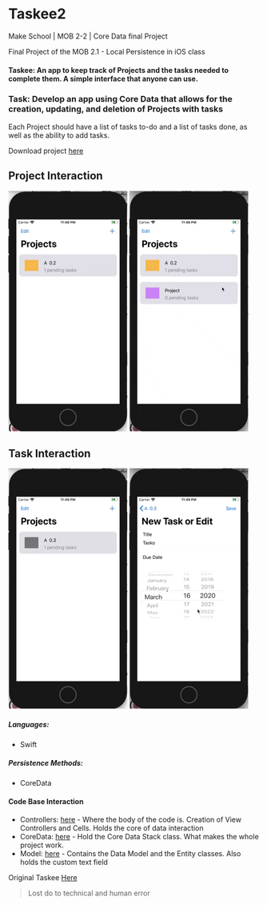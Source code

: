 # Taskee2
Make School | MOB 2-2 | Core Data final Project

Final Project of the MOB 2.1 - Local Persistence in iOS class

#### Taskee: An app to keep track of Projects and the tasks needed to complete them. A simple interface that anyone can use.

### Task: Develop an app using Core Data that allows for the creation, updating, and deletion of Projects with tasks

Each Project should have a list of tasks to-do and a list of tasks done, as well as the ability to add tasks.

Download project [here](https://github.com/KitsuneNoctus/Taskee2/archive/master.zip)

## Project Interaction

![Project1gif](proj1.gif)
![Project2gif](proj2.gif)

## Task Interaction

![Task1gif](task1.gif)
![Task2gif](task2.gif)

##### Languages:
- Swift

##### Persistence Methods:
- CoreData

#### Code Base Interaction
- Controllers: [here](https://github.com/KitsuneNoctus/Taskee2/tree/master/Taskee2/Controllers) - Where the body of the code is. Creation of View Controllers and Cells. Holds the core of data interaction
- CoreData: [here](https://github.com/KitsuneNoctus/Taskee2/tree/master/Taskee2/CoreData) - Hold the Core Data Stack class. What makes the whole project work.
- Model: [here](https://github.com/KitsuneNoctus/Taskee2/tree/master/Taskee2/Model) - Contains the Data Model and the Entity classes. Also holds the custom text field

Original Taskee [Here](https://github.com/KitsuneNoctus/Taskee-Final)
> Lost do to technical and human error
